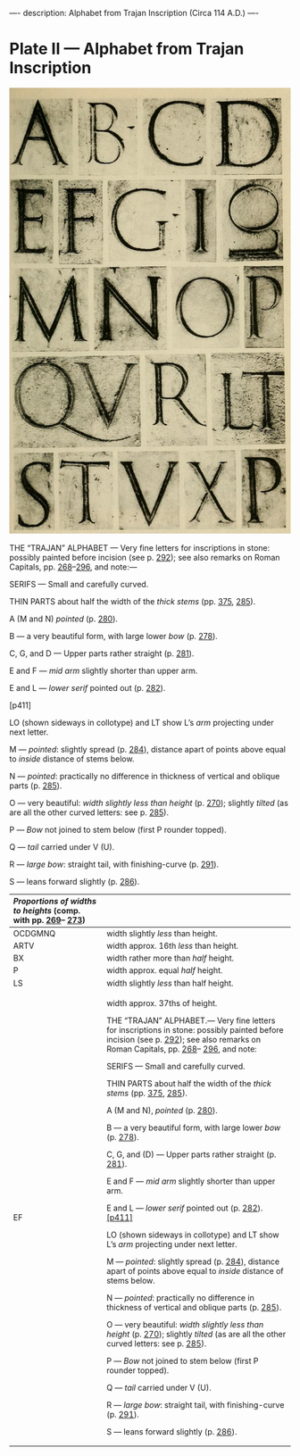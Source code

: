 —-
description: Alphabet from Trajan Inscription (Circa 114 A.D.)
—-

# Plate II — Alphabet from Trajan Inscription

![Plate II.&#x2014;Alphabet from Trajan Inscription \(Circa 114 A.D.\) Scale approx.  1 6  linear. \(See also Plate I\). Note.&#x2014;L and O are shown sideways in the 2nd line.](../.gitbook/assets/i435e-plateii.jpg)

THE “TRAJAN” ALPHABET — Very fine letters for inscriptions in stone: possibly painted before incision \(see p. [292](#)\); see also remarks on Roman Capitals, pp. [268](#)–[296](#), and note:—

SERIFS — Small and carefully curved.

THIN PARTS about half the width of the _thick stems_ \(pp. [375](#), [285](#)\).

A (M and N\) _pointed_ \(p. [280](#)\).

B — a very beautiful form, with large lower _bow_ \(p. [278](#)).

C, G, and D — Upper parts rather straight (p. [281](#)).

E and F — _mid arm_ slightly shorter than upper arm.

E and L — _lower serif_ pointed out \(p. [282](#)\).

[p411]

LO (shown sideways in collotype) and LT show L’s _arm_ projecting under next letter.

M — _pointed_: slightly spread \(p. [284](#)\), distance apart of points above equal to _inside_ distance of stems below.

N — _pointed_: practically no difference in thickness of vertical and oblique parts (p. [285](#)).

O — very beautiful: _width slightly less than height_ \(p. [270](#)\); slightly _tilted_ \(as are all the other curved letters: see p. [285](#)\).

P — _Bow_ not joined to stem below \(first P rounder topped\).

Q — _tail_ carried under V (U).

R — _large bow_: straight tail, with finishing-curve (p. [291](#)).

S — leans forward slightly (p. [286](#)\).

<table>
  <thead>
    <tr>
      <th style="text-align:left"><em>Proportions of widths to heights</em> (comp. with pp. <a href="#">269</a>&#x2013;
        <a
        href=" ">273</a>)</th>
      <th style="text-align:left"></th>
    </tr>
  </thead>
  <tbody>
    <tr>
      <td style="text-align:left">OCDGMNQ</td>
      <td style="text-align:left">width slightly <em>less</em> than height.</td>
    </tr>
    <tr>
      <td style="text-align:left">ARTV</td>
      <td style="text-align:left">width approx. 16th <em>less</em> than height.</td>
    </tr>
    <tr>
      <td style="text-align:left">BX</td>
      <td style="text-align:left">width rather more than <em>half</em> height.</td>
    </tr>
    <tr>
      <td style="text-align:left">P</td>
      <td style="text-align:left">width approx. equal <em>half</em> height.</td>
    </tr>
    <tr>
      <td style="text-align:left">LS</td>
      <td style="text-align:left">width slightly <em>less</em> than half height.</td>
    </tr>
    <tr>
      <td style="text-align:left">EF</td>
      <td style="text-align:left">
        <p>width approx. 37ths of height.</p>
        <p>THE “TRAJAN” ALPHABET.&#x2014; Very fine letters for inscriptions
          in stone: possibly painted before incision (see p. <a href="#">292</a>);
          see also remarks on Roman Capitals, pp. <a href="#">268</a>&#x2013;
          <a
          href="#">296</a>, and note:</p>
        <p>SERIFS &#x2014; Small and carefully curved.</p>
        <p>THIN PARTS about half the width of the <em>thick stems</em> (pp. <a href="#">375</a>,
          <a
          href="#">285</a>).</p>
        <p>A (M and N), <em>pointed</em> (p. <a href="#">280</a>).</p>
        <p>B &#x2014; a very beautiful form, with large lower <em>bow</em> (p. <a href="#">278</a>).</p>
        <p>C, G, and (D) &#x2014; Upper parts rather straight (p. <a href="#">281</a>).</p>
        <p>E and F &#x2014; <em>mid arm</em> slightly shorter than upper arm.</p>
        <p>E and L &#x2014; <em>lower serif</em> pointed out (p. <a href="#">282</a>).
          <a
          href="#">[p411]</a>
        </p>
        <p>LO (shown sideways in collotype) and LT show L&#x2019;s <em>arm</em> projecting
          under next letter.</p>
        <p>M &#x2014; <em>pointed</em>: slightly spread (p. <a href="#">284</a>),
          distance apart of points above equal to <em>inside</em> distance of stems
          below.</p>
        <p>N &#x2014; <em>pointed</em>: practically no difference in thickness of vertical
          and oblique parts (p. <a href="#">285</a>).</p>
        <p>O &#x2014; very beautiful: <em>width slightly less than height</em> (p.
          <a
          href="#">270</a>); slightly <em>tilted</em> (as are all the other curved letters:
            see p. <a href="#">285</a>).</p>
        <p>P &#x2014; <em>Bow</em> not joined to stem below (first P rounder topped).</p>
        <p>Q &#x2014; <em>tail</em> carried under V (U).</p>
        <p>R &#x2014; <em>large bow</em>: straight tail, with finishing-curve (p.
          <a
          href="#">291</a>).</p>
        <p>S &#x2014; leans forward slightly (p. <a href="#">286</a>).</p>
      </td>
    </tr>
  </tbody>
</table>

